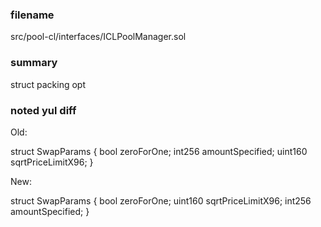 ### filename

src/pool-cl/interfaces/ICLPoolManager.sol

### summary

struct packing opt

### noted yul diff

Old:

struct SwapParams {
    bool zeroForOne;
    int256 amountSpecified;
    uint160 sqrtPriceLimitX96;
}

New:

struct SwapParams {
    bool zeroForOne;
    uint160 sqrtPriceLimitX96;
    int256 amountSpecified;
}


